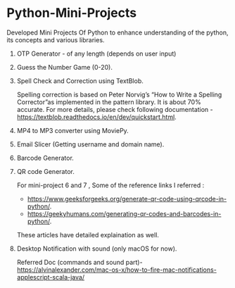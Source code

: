 # Python-Mini-Projects
Developed Mini Projects Of Python to enhance understanding of the python, its concepts and various libraries.

  1. OTP Generator -  of any length (depends on user input)
  2. Guess the Number Game (0-20).
  3. Spell Check and Correction using TextBlob.
     
     Spelling correction is based on Peter Norvig’s “How to Write a Spelling Corrector”as implemented in the pattern library. It is about 70% accurate. For      more details, please check following documentation - https://textblob.readthedocs.io/en/dev/quickstart.html.
  4. MP4 to MP3 converter using MoviePy.
  5. Email Slicer (Getting username and domain name).
  6. Barcode Generator.
  7. QR code Generator.
     
     For mini-project 6 and 7 , Some of the reference links I referred :
       - https://www.geeksforgeeks.org/generate-qr-code-using-qrcode-in-python/.
       - https://geekyhumans.com/generating-qr-codes-and-barcodes-in-python/.
       
     These articles have detailed explaination as well.
  8. Desktop Notification with sound (only macOS for now).
       
       Referred Doc (commands and sound part)- https://alvinalexander.com/mac-os-x/how-to-fire-mac-notifications-applescript-scala-java/

